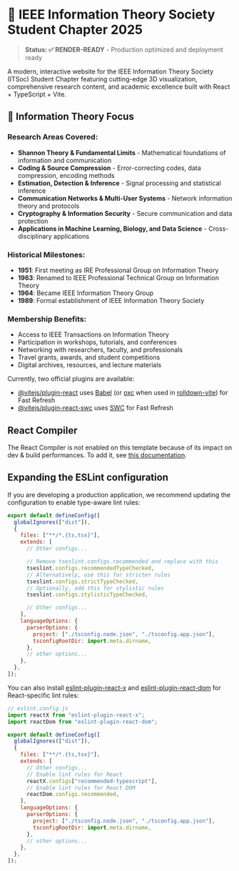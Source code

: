 # 🚀 IEEE Information Theory Society Student Chapter 2025

> **Status: ✅ RENDER-READY** - Production optimized and deployment ready

A modern, interactive website for the IEEE Information Theory Society (ITSoc) Student Chapter featuring cutting-edge 3D visualization, comprehensive research content, and academic excellence built with React + TypeScript + Vite.

## 🔬 Information Theory Focus

### Research Areas Covered:

- **Shannon Theory & Fundamental Limits** - Mathematical foundations of information and communication
- **Coding & Source Compression** - Error-correcting codes, data compression, encoding methods
- **Estimation, Detection & Inference** - Signal processing and statistical inference
- **Communication Networks & Multi-User Systems** - Network information theory and protocols
- **Cryptography & Information Security** - Secure communication and data protection
- **Applications in Machine Learning, Biology, and Data Science** - Cross-disciplinary applications

### Historical Milestones:

- **1951**: First meeting as IRE Professional Group on Information Theory
- **1963**: Renamed to IEEE Professional Technical Group on Information Theory
- **1964**: Became IEEE Information Theory Group
- **1989**: Formal establishment of IEEE Information Theory Society

### Membership Benefits:

- Access to IEEE Transactions on Information Theory
- Participation in workshops, tutorials, and conferences
- Networking with researchers, faculty, and professionals
- Travel grants, awards, and student competitions
- Digital archives, resources, and lecture materials

Currently, two official plugins are available:

- [@vitejs/plugin-react](https://github.com/vitejs/vite-plugin-react/blob/main/packages/plugin-react) uses [Babel](https://babeljs.io/) (or [oxc](https://oxc.rs) when used in [rolldown-vite](https://vite.dev/guide/rolldown)) for Fast Refresh
- [@vitejs/plugin-react-swc](https://github.com/vitejs/vite-plugin-react/blob/main/packages/plugin-react-swc) uses [SWC](https://swc.rs/) for Fast Refresh

## React Compiler

The React Compiler is not enabled on this template because of its impact on dev & build performances. To add it, see [this documentation](https://react.dev/learn/react-compiler/installation).

## Expanding the ESLint configuration

If you are developing a production application, we recommend updating the configuration to enable type-aware lint rules:

```js
export default defineConfig([
  globalIgnores(["dist"]),
  {
    files: ["**/*.{ts,tsx}"],
    extends: [
      // Other configs...

      // Remove tseslint.configs.recommended and replace with this
      tseslint.configs.recommendedTypeChecked,
      // Alternatively, use this for stricter rules
      tseslint.configs.strictTypeChecked,
      // Optionally, add this for stylistic rules
      tseslint.configs.stylisticTypeChecked,

      // Other configs...
    ],
    languageOptions: {
      parserOptions: {
        project: ["./tsconfig.node.json", "./tsconfig.app.json"],
        tsconfigRootDir: import.meta.dirname,
      },
      // other options...
    },
  },
]);
```

You can also install [eslint-plugin-react-x](https://github.com/Rel1cx/eslint-react/tree/main/packages/plugins/eslint-plugin-react-x) and [eslint-plugin-react-dom](https://github.com/Rel1cx/eslint-react/tree/main/packages/plugins/eslint-plugin-react-dom) for React-specific lint rules:

```js
// eslint.config.js
import reactX from "eslint-plugin-react-x";
import reactDom from "eslint-plugin-react-dom";

export default defineConfig([
  globalIgnores(["dist"]),
  {
    files: ["**/*.{ts,tsx}"],
    extends: [
      // Other configs...
      // Enable lint rules for React
      reactX.configs["recommended-typescript"],
      // Enable lint rules for React DOM
      reactDom.configs.recommended,
    ],
    languageOptions: {
      parserOptions: {
        project: ["./tsconfig.node.json", "./tsconfig.app.json"],
        tsconfigRootDir: import.meta.dirname,
      },
      // other options...
    },
  },
]);
```
